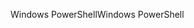 <span data-ttu-id="bd57c-101">Windows PowerShell</span><span class="sxs-lookup"><span data-stu-id="bd57c-101">Windows PowerShell</span></span>